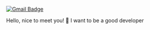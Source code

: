 [![Gmail Badge](https://img.shields.io/badge/Gmail-D14836?style=flat&logo=Gmail&logoColor=white)](mailto:chanhokim9848@gmail.com)

Hello, nice to meet you!  :wave:
I want to be a good developer






